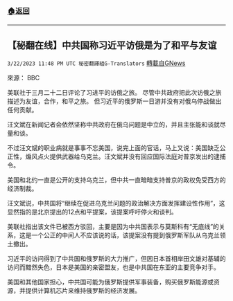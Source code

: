 ###  [:house:返回](README.md)
---


## 【秘翻在线】中共国称习近平访俄是为了和平与友谊
`3/22/2023 11:48 PM UTC 秘密翻譯組G-Translators` [轉載自GNews](https://gnews.org/articles/1037582)

        

來源： BBC

美联社于三月二十二日评论了习进平的访俄之旅。 尽管中共政府把此次访俄之旅描述为友谊，合作，和平之旅。 但习近平的俄罗斯一日游并没有对俄乌停战做出任何贡献。

汪文斌在新闻记者会依然坚称中共政府在俄乌问题是中立的，并且主张能和谈就尽量和谈。

不过汪文斌的职业病就是事事不忘美国，说完上面的官话，马上又说：美国缺乏公正性，煽风点火提供武器给乌克兰。汪文斌并没有回应国际法庭对普京发出的逮捕令。

美国和北约一直是公开的支持乌克兰，但中共一直暗暗支持普京的政权免受西方的经济制裁。

汪文斌说，中共国将“继续在促进乌克兰问题的政治解决方面发挥建设性作用”，这显然指的是北京提出的12点和平提案，该提案呼吁停火和谈判。

美联社指出该文件已被西方驳回，主要是因为中共国表示与莫斯科有“无底线”的关系，这是一个公正的中间人不应该说的话，该提案没有提到俄罗斯军队从乌克兰领土撤出。

习近平的访问得到了中共国和俄罗斯的大力推广，但因日本首相岸田文雄对基辅的访问而黯然失色，日本是美国的亲密盟友，也是中共国在东亚的主要竞争对手。

美国和其他国家担心，中共国可能为俄罗斯提供军事装备，购买俄罗斯能源或资源，并提供计算机芯片来维持俄罗斯的经济发展。
